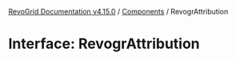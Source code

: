 [RevoGrid Documentation v4.15.0](README.md) / [Components](Namespace.Components.md) / RevogrAttribution

# Interface: RevogrAttribution
